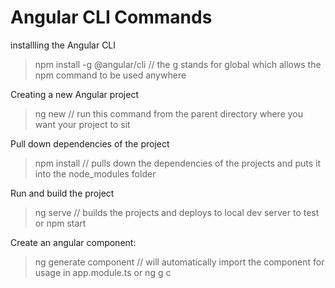 
# Angular CLI Commands

installling the Angular CLI
> npm install -g @angular/cli     // the g stands for global which allows the npm command to be used anywhere

Creating a new Angular project
> ng new <name of project>          // run this command from the parent directory where you want your project to sit

Pull down dependencies of the project
> npm install                       // pulls down the dependencies of the projects and puts it into the node_modules folder

Run and build the project
> ng serve                          // builds the projects and deploys to local dev server to test
or 
> npm start

Create an angular component:
> ng generate component <component-name> // will automatically import the component for usage in app.module.ts
or
> ng g c <component-name>


